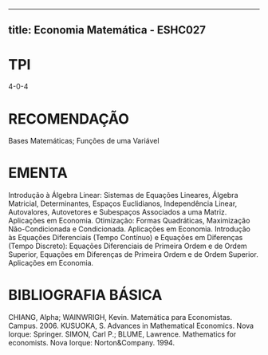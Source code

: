 
---
title: Economia Matemática - ESHC027 
---

# TPI

4-0-4

# RECOMENDAÇÃO

Bases Matemáticas; Funções de uma Variável

# EMENTA

Introdução à Álgebra Linear: Sistemas de Equações Lineares, Álgebra Matricial, Determinantes, Espaços Euclidianos, Independência Linear, Autovalores, Autovetores e Subespaços Associados a uma Matriz. Aplicações em Economia. Otimização: Formas Quadráticas, Maximização Não-Condicionada e Condicionada. Aplicações em Economia. Introdução às Equações Diferenciais (Tempo Contínuo) e Equações em Diferenças (Tempo Discreto): Equações Diferenciais de Primeira Ordem e de Ordem Superior, Equações em Diferenças de Primeira Ordem e de Ordem Superior. Aplicações em Economia.

# BIBLIOGRAFIA BÁSICA

CHIANG, Alpha; WAINWRIGH, Kevin. Matemática para Economistas. Campus. 2006.
KUSUOKA, S. Advances in Mathematical Economics. Nova Iorque: Springer.
SIMON, Carl P.; BLUME, Lawrence. Mathematics for economists. Nova Iorque: Norton&Company. 1994.
        